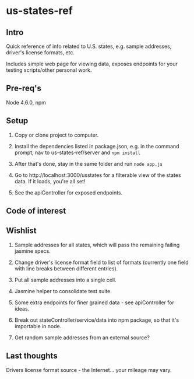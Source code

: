 # us-states-ref
## Intro
Quick reference of info related to U.S. states, e.g. sample addresses, driver's license formats, etc. 

Includes simple web page for viewing data, exposes endpoints for your testing scripts/other personal work.

## Pre-req's
Node 4.6.0, npm

## Setup
1. Copy or clone project to computer.

2. Install the dependencies listed in package.json, e.g. in the command prompt, nav to us-states-ref/server and `npm install`

4. After that's done, stay in the same folder and run `node app.js`

5. Go to http://localhost:3000/usstates for a filterable view of the states data. If it loads, you're all set!

6. See the apiController for exposed endpoints.

## Code of interest

## Wishlist
1. Sample addresses for all states, which will pass the remaining failing jasmine specs.

2. Change driver's license format field to list of formats (currently one field with line breaks between different entries).

3. Put all sample addresses into a single cell.

4. Jasmine helper to consolidate test suite.

5. Some extra endpoints for finer grained data - see apiController for ideas.

6. Break out stateController/service/data into npm package, so that it's importable in node. 

7. Get random sample addresses from an external source?

## Last thoughts
Drivers license format source - the Internet... your mileage may vary.

